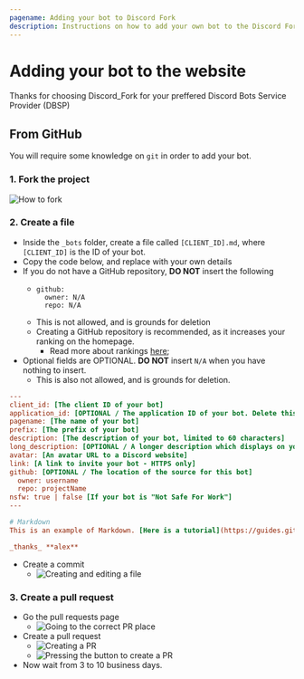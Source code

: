 ```yaml
---
pagename: Adding your bot to Discord Fork
description: Instructions on how to add your own bot to the Discord Fork botlist.
---
```


# Adding your bot to the website
Thanks for choosing Discord_Fork for your preffered Discord Bots Service Provider (DBSP)

## From GitHub
You will require some knowledge on `git` in order to add your bot.

### 1. Fork the project

![How to fork](/assets/images/adding-a-bot/1531011733.77.png)

### 2. Create a file
- Inside the `_bots` folder, create a file called `[CLIENT_ID].md`, where `[CLIENT_ID]` is the ID of your bot.
- Copy the code below, and replace with your own details
- If you do not have a GitHub repository, **DO NOT** insert the following
  - ```
    github:
      owner: N/A
      repo: N/A
    ```
  - This is not allowed, and is grounds for deletion
  - Creating a GitHub repository is recommended, as it increases your ranking on the homepage.
    - Read more about rankings [here](/docs/ranking);
- Optional fields are OPTIONAL. **DO NOT** insert `N/A` when you have nothing to insert.
  - This is also not allowed, and is grounds for deletion.

```ini
---
client_id: [The client ID of your bot]
application_id: [OPTIONAL / The application ID of your bot. Delete this line, unless you have a pre-2016 bot]
pagename: [The name of your bot]
prefix: [The prefix of your bot]
description: [The description of your bot, limited to 60 characters]
long_description: [OPTIONAL / A longer description which displays on your bot page]
avatar: [An avatar URL to a Discord website]
link: [A link to invite your bot - HTTPS only]
github: [OPTIONAL / The location of the source for this bot]
  owner: username
  repo: projectName
nsfw: true | false [If your bot is "Not Safe For Work"]
---

# Markdown
This is an example of Markdown. [Here is a tutorial](https://guides.github.com/features/mastering-markdown/)

_thanks_ **alex**
```

- Create a commit
  - ![Creating and editing a file](/assets/images/adding-a-bot/1531012665.07.png)

### 3. Create a pull request
- Go the pull requests page
  - ![Going to the correct PR place](/assets/images/adding-a-bot/1531012768.53.png)
- Create a pull request
  - ![Creating a PR](/assets/images/adding-a-bot/1531012827.26.png)
  - ![Pressing the button to create a PR](/assets/images/adding-a-bot/1531012912.81.png)
- Now wait from 3 to 10 business days.
